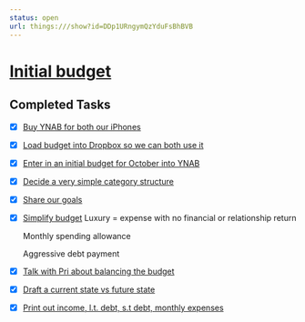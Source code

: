 ```yaml
---
status: open
url: things:///show?id=DDp1URngymQzYduFsBhBVB
---
```


# [Initial budget](things:///show?id=DDp1URngymQzYduFsBhBVB)

## Completed Tasks

- [x] [Buy YNAB for both our iPhones](things:///show?id=Da9nawq7Rw9XbcUGBMq6r8)
- [x] [Load budget into Dropbox so we can both use it](things:///show?id=6cRqRuvS1QMJG1gHU7Ldze)
- [x] [Enter in an initial budget for October into YNAB](things:///show?id=9rWvdtHjrjdb8zvYR81n3H)
- [x] [Decide a very simple category structure](things:///show?id=ML4LykmYMR1Vj4Yrgb5FuS)
- [x] [Share our goals](things:///show?id=6T15PBoRkiVStLQhuKzqDp)
- [x] [Simplify budget](things:///show?id=SyDnMKQ4qc6xH5xTMJ7aFP)
	Luxury = expense with no financial or relationship return
	
	Monthly spending allowance
	
	Aggressive debt payment
- [x] [Talk with Pri about balancing the budget](things:///show?id=PLqkfcsDgu2hRLzgKMVmEX)
- [x] [Draft a current state vs future state](things:///show?id=87yr16SXMhzFg6R89Mpopa)
- [x] [Print out income, l.t. debt, s.t debt, monthly expenses](things:///show?id=68AtNi8woegPuwt7My8d1u)